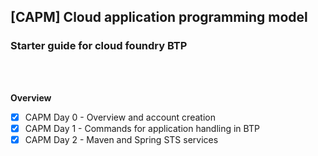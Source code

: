 ## [CAPM] Cloud application programming model

### Starter guide for cloud foundry BTP

</br>
</br>

**Overview**

- [x] CAPM Day 0 - Overview and account creation 
- [x] CAPM Day 1 - Commands for application handling in BTP 
- [x] CAPM Day 2 - Maven and Spring STS services 

</br>

